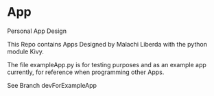 # App
Personal App Design

This Repo contains Apps Designed by Malachi Liberda with the python module Kivy.

The file exampleApp.py is for testing purposes and as an example app currently, for reference when programming other Apps.

See Branch devForExampleApp
